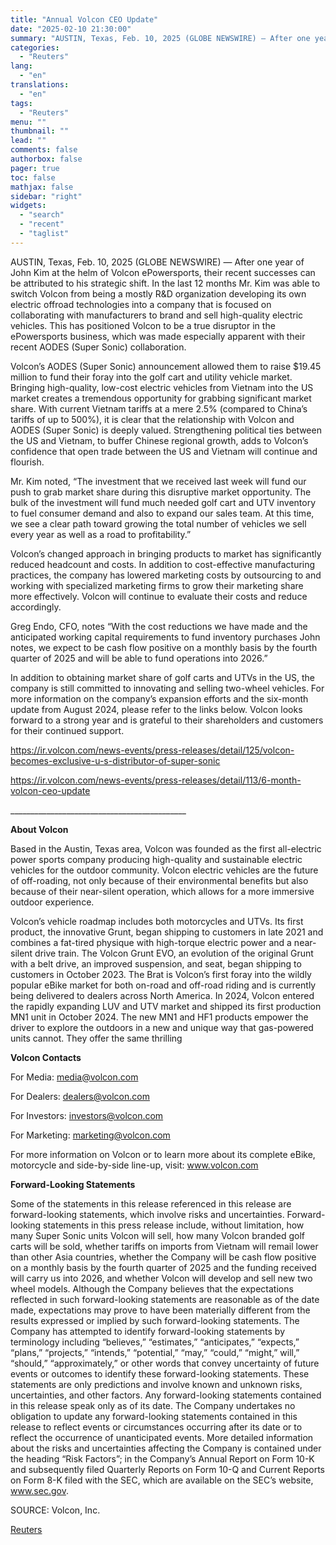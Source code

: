 ```yaml
---
title: "Annual Volcon CEO Update"
date: "2025-02-10 21:30:00"
summary: "AUSTIN, Texas, Feb. 10, 2025 (GLOBE NEWSWIRE) — After one year of John Kim at the helm of Volcon ePowersports, their recent successes can be attributed to his strategic shift. In the last 12 months Mr. Kim was able to switch Volcon from being a mostly R&amp;D organization developing its..."
categories:
  - "Reuters"
lang:
  - "en"
translations:
  - "en"
tags:
  - "Reuters"
menu: ""
thumbnail: ""
lead: ""
comments: false
authorbox: false
pager: true
toc: false
mathjax: false
sidebar: "right"
widgets:
  - "search"
  - "recent"
  - "taglist"
---
```


AUSTIN, Texas, Feb. 10, 2025 (GLOBE NEWSWIRE) — After one year of John Kim at the helm of Volcon ePowersports, their recent successes can be attributed to his strategic shift. In the last 12 months Mr. Kim was able to switch Volcon from being a mostly R&D organization developing its own electric offroad technologies into a company that is focused on collaborating with manufacturers to brand and sell high-quality electric vehicles. This has positioned Volcon to be a true disruptor in the ePowersports business, which was made especially apparent with their recent AODES (Super Sonic) collaboration.

Volcon’s AODES (Super Sonic) announcement allowed them to raise $19.45 million to fund their foray into the golf cart and utility vehicle market. Bringing high-quality, low-cost electric vehicles from Vietnam into the US market creates a tremendous opportunity for grabbing significant market share. With current Vietnam tariffs at a mere 2.5% (compared to China’s tariffs of up to 500%), it is clear that the relationship with Volcon and AODES (Super Sonic) is deeply valued. Strengthening political ties between the US and Vietnam, to buffer Chinese regional growth, adds to Volcon’s confidence that open trade between the US and Vietnam will continue and flourish.

Mr. Kim noted, “The investment that we received last week will fund our push to grab market share during this disruptive market opportunity. The bulk of the investment will fund much needed golf cart and UTV inventory to fuel consumer demand and also to expand our sales team. At this time, we see a clear path toward growing the total number of vehicles we sell every year as well as a road to profitability.”

Volcon’s changed approach in bringing products to market has significantly reduced headcount and costs. In addition to cost-effective manufacturing practices, the company has lowered marketing costs by outsourcing to and working with specialized marketing firms to grow their marketing share more effectively. Volcon will continue to evaluate their costs and reduce accordingly.

Greg Endo, CFO, notes “With the cost reductions we have made and the anticipated working capital requirements to fund inventory purchases John notes, we expect to be cash flow positive on a monthly basis by the fourth quarter of 2025 and will be able to fund operations into 2026.”

In addition to obtaining market share of golf carts and UTVs in the US, the company is still committed to innovating and selling two-wheel vehicles. For more information on the company’s expansion efforts and the six-month update from August 2024, please refer to the links below. Volcon looks forward to a strong year and is grateful to their shareholders and customers for their continued support.

https://ir.volcon.com/news-events/press-releases/detail/125/volcon-becomes-exclusive-u-s-distributor-of-super-sonic

https://ir.volcon.com/news-events/press-releases/detail/113/6-month-volcon-ceo-update

\_\_\_\_\_\_\_\_\_\_\_\_\_\_\_\_\_\_\_\_\_\_\_\_\_\_\_\_\_\_\_\_\_\_\_\_\_\_\_\_\_\_\_\_

**About Volcon**

Based in the Austin, Texas area, Volcon was founded as the first all-electric power sports company producing high-quality and sustainable electric vehicles for the outdoor community. Volcon electric vehicles are the future of off-roading, not only because of their environmental benefits but also because of their near-silent operation, which allows for a more immersive outdoor experience.

Volcon’s vehicle roadmap includes both motorcycles and UTVs. Its first product, the innovative Grunt, began shipping to customers in late 2021 and combines a fat-tired physique with high-torque electric power and a near-silent drive train. The Volcon Grunt EVO, an evolution of the original Grunt with a belt drive, an improved suspension, and seat, began shipping to customers in October 2023. The Brat is Volcon’s first foray into the wildly popular eBike market for both on-road and off-road riding and is currently being delivered to dealers across North America. In 2024, Volcon entered the rapidly expanding LUV and UTV market and shipped its first production MN1 unit in October 2024. The new MN1 and HF1 products empower the driver to explore the outdoors in a new and unique way that gas-powered units cannot. They offer the same thrilling

**Volcon Contacts**

For Media: media@volcon.com

For Dealers: dealers@volcon.com

For Investors: investors@volcon.com

For Marketing: marketing@volcon.com

For more information on Volcon or to learn more about its complete eBike, motorcycle and side-by-side line-up, visit: www.volcon.com

**Forward-Looking Statements**

Some of the statements in this release referenced in this release are forward-looking statements, which involve risks and uncertainties. Forward-looking statements in this press release include, without limitation, how many Super Sonic units Volcon will sell, how many Volcon branded golf carts will be sold, whether tariffs on imports from Vietnam will remail lower than other Asia countries, whether the Company will be cash flow positive on a monthly basis by the fourth quarter of 2025 and the funding received will carry us into 2026, and whether Volcon will develop and sell new two wheel models. Although the Company believes that the expectations reflected in such forward-looking statements are reasonable as of the date made, expectations may prove to have been materially different from the results expressed or implied by such forward-looking statements. The Company has attempted to identify forward-looking statements by terminology including “believes,” “estimates,” “anticipates,” “expects,” “plans,” “projects,” “intends,” “potential,” “may,” “could,” “might,” will,” “should,” “approximately,” or other words that convey uncertainty of future events or outcomes to identify these forward-looking statements. These statements are only predictions and involve known and unknown risks, uncertainties, and other factors. Any forward-looking statements contained in this release speak only as of its date. The Company undertakes no obligation to update any forward-looking statements contained in this release to reflect events or circumstances occurring after its date or to reflect the occurrence of unanticipated events. More detailed information about the risks and uncertainties affecting the Company is contained under the heading “Risk Factors”; in the Company’s Annual Report on Form 10-K and subsequently filed Quarterly Reports on Form 10-Q and Current Reports on Form 8-K filed with the SEC, which are available on the SEC’s website, www.sec.gov.

SOURCE: Volcon, Inc.

[Reuters](https://www.tradingview.com/news/reuters.com,2025-02-10:newsml_GNX9876s0:0-annual-volcon-ceo-update/)
